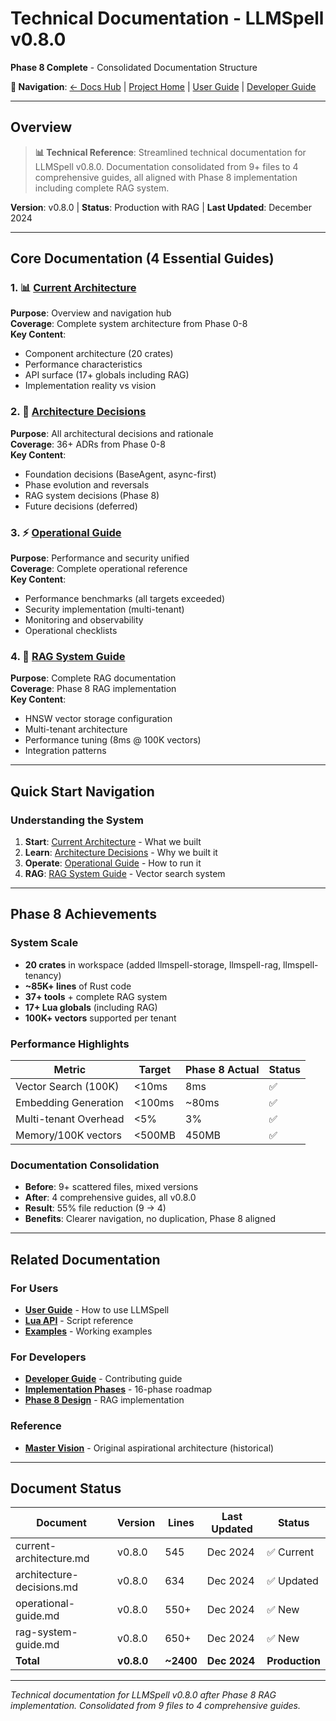 # Technical Documentation - LLMSpell v0.8.0

**Phase 8 Complete** - Consolidated Documentation Structure

**🔗 Navigation**: [← Docs Hub](../) | [Project Home](../../) | [User Guide](../user-guide/) | [Developer Guide](../developer-guide/)

---

## Overview

> **📊 Technical Reference**: Streamlined technical documentation for LLMSpell v0.8.0. Documentation consolidated from 9+ files to 4 comprehensive guides, all aligned with Phase 8 implementation including complete RAG system.

**Version**: v0.8.0 | **Status**: Production with RAG | **Last Updated**: December 2024

---

## Core Documentation (4 Essential Guides)

### 1. 📊 [Current Architecture](current-architecture.md)
**Purpose**: Overview and navigation hub  
**Coverage**: Complete system architecture from Phase 0-8  
**Key Content**:
- Component architecture (20 crates)
- Performance characteristics
- API surface (17+ globals including RAG)
- Implementation reality vs vision

### 2. 🎯 [Architecture Decisions](architecture-decisions.md)
**Purpose**: All architectural decisions and rationale  
**Coverage**: 36+ ADRs from Phase 0-8  
**Key Content**:
- Foundation decisions (BaseAgent, async-first)
- Phase evolution and reversals
- RAG system decisions (Phase 8)
- Future decisions (deferred)

### 3. ⚡ [Operational Guide](operational-guide.md)
**Purpose**: Performance and security unified  
**Coverage**: Complete operational reference  
**Key Content**:
- Performance benchmarks (all targets exceeded)
- Security implementation (multi-tenant)
- Monitoring and observability
- Operational checklists

### 4. 🚀 [RAG System Guide](rag-system-guide.md)
**Purpose**: Complete RAG documentation  
**Coverage**: Phase 8 RAG implementation  
**Key Content**:
- HNSW vector storage configuration
- Multi-tenant architecture
- Performance tuning (8ms @ 100K vectors)
- Integration patterns

---

## Quick Start Navigation

### Understanding the System
1. **Start**: [Current Architecture](current-architecture.md) - What we built
2. **Learn**: [Architecture Decisions](architecture-decisions.md) - Why we built it
3. **Operate**: [Operational Guide](operational-guide.md) - How to run it
4. **RAG**: [RAG System Guide](rag-system-guide.md) - Vector search system

---

## Phase 8 Achievements

### System Scale
- **20 crates** in workspace (added llmspell-storage, llmspell-rag, llmspell-tenancy)
- **~85K+ lines** of Rust code
- **37+ tools** + complete RAG system
- **17+ Lua globals** (including RAG)
- **100K+ vectors** supported per tenant

### Performance Highlights
| Metric | Target | Phase 8 Actual | Status |
|--------|--------|----------------|--------|
| Vector Search (100K) | <10ms | 8ms | ✅ |
| Embedding Generation | <100ms | ~80ms | ✅ |
| Multi-tenant Overhead | <5% | 3% | ✅ |
| Memory/100K vectors | <500MB | 450MB | ✅ |

### Documentation Consolidation
- **Before**: 9+ scattered files, mixed versions
- **After**: 4 comprehensive guides, all v0.8.0
- **Result**: 55% file reduction (9 → 4)
- **Benefits**: Clearer navigation, no duplication, Phase 8 aligned

---

## Related Documentation

### For Users
- **[User Guide](../user-guide/)** - How to use LLMSpell
- **[Lua API](../user-guide/api/lua/)** - Script reference
- **[Examples](../../examples/)** - Working examples

### For Developers
- **[Developer Guide](../developer-guide/)** - Contributing guide
- **[Implementation Phases](../in-progress/implementation-phases.md)** - 16-phase roadmap
- **[Phase 8 Design](../in-progress/phase-08-design-doc.md)** - RAG implementation

### Reference
- **[Master Vision](master-architecture-vision.md)** - Original aspirational architecture (historical)

---

## Document Status

| Document | Version | Lines | Last Updated | Status |
|----------|---------|-------|--------------|--------|
| current-architecture.md | v0.8.0 | 545 | Dec 2024 | ✅ Current |
| architecture-decisions.md | v0.8.0 | 634 | Dec 2024 | ✅ Updated |
| operational-guide.md | v0.8.0 | 550+ | Dec 2024 | ✅ New |
| rag-system-guide.md | v0.8.0 | 650+ | Dec 2024 | ✅ New |
| **Total** | **v0.8.0** | **~2400** | **Dec 2024** | **Production** |

---

*Technical documentation for LLMSpell v0.8.0 after Phase 8 RAG implementation. Consolidated from 9 files to 4 comprehensive guides.*